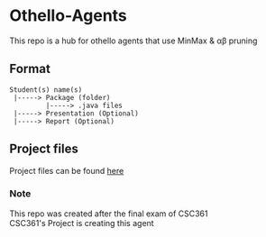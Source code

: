 # Othello-Agents
This repo is a hub for othello agents that use MinMax &amp; αβ pruning


## Format
```
Student(s) name(s)
 |-----> Package (folder)
         |-----> .java files
 |-----> Presentation (Optional)
 |-----> Report (Optional)
```

## Project files
Project files can be found [here](https://github.com/Hawzen/Othello-Agents/tree/main/Project%20files)

### Note
This repo was created after the final exam of CSC361 <br>
CSC361's Project is creating this agent
